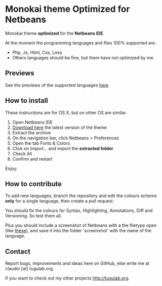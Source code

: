 # Monokai theme Optimized for Netbeans

Monokai theme **optimized** for the **Netbeans IDE**.

At the moment the programming languages and files 100% supported are: 

- Php, Js, Html, Css, Less
- Others languages should be fine, but them have not optimized by me.


## Previews

See the previews of the supported languages [here](screenshots/).


## How to install
These instructions are for OS X, but on other OS are similar.

1. Open Netbeans IDE
2. [Download here](https://github.com/ccarnino/MonokaiNetbeans/archive/master.zip) the latest version of the theme
3. Extract the archive
4. On the navigation bar, click Netbeans > Preferences
5. Open the tab Fonts & Colors
6. Click on Import... and import the **extracted folder**
7. Check All
8. Confirm and restart

Enjoy.


## How to contribute
To add new languages, branch the repository and edit the colours scheme **only** for a single language, then create a pull request. 

You should fix the colours for Syntax, Highlighting, Annotations, Diff and Versioning. So test them all.

Plus you should include a screenshot of Netbeans with a the filetype open (like [these](screenshots/)), and save it into the folder 'screenshot' with the name of the language.


## Contact

Report bugs, improvements and ideas here on GitHub, else write me at claudio [at] tugulab.org.

If you want to check out my other projects <http://tugulab.org>.

